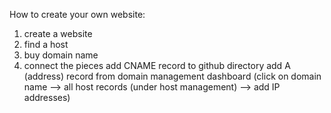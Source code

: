 How to create your own website: 

1. create a website
2. find a host
3. buy domain name
4. connect the pieces
add CNAME record to github directory
add A (address) record from domain management dashboard (click on domain name --> all host records (under host management) --> add IP addresses)